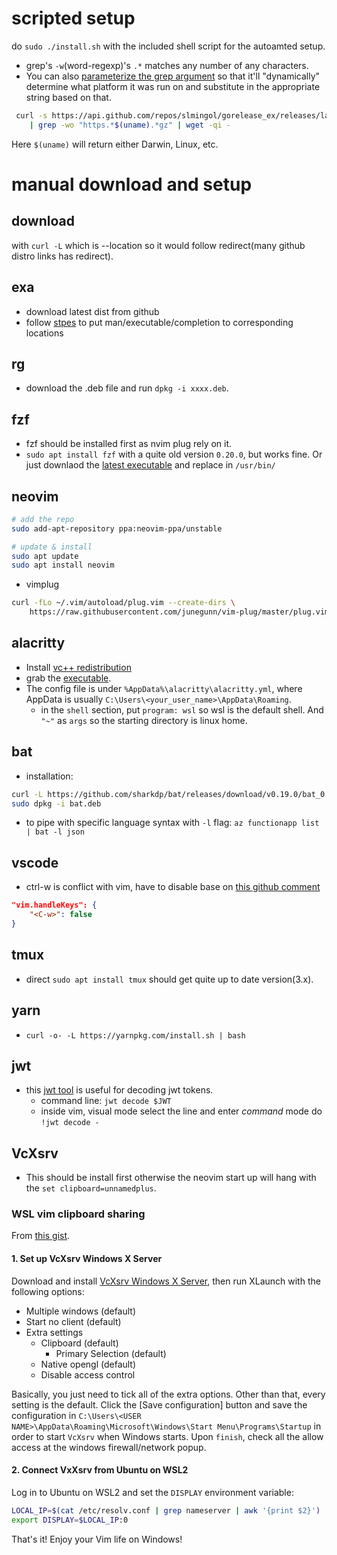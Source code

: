 
# scripted setup

do `sudo ./install.sh` with the included shell script for the autoamted setup.

* grep's `-w`(word-regexp)'s `.*` matches any number of any characters.
* You can also [parameterize the grep argument](https://stackoverflow.com/a/67497561/1486742) so that it'll "dynamically" determine what platform it was run on and substitute in the appropriate string based on that.

``` bash
 curl -s https://api.github.com/repos/slmingol/gorelease_ex/releases/latest \
    | grep -wo "https.*$(uname).*gz" | wget -qi -
```

Here `$(uname)` will return either Darwin, Linux, etc.

# manual download and setup

## download

with `curl -L` which is --location so it would follow redirect(many github distro links has redirect).

## exa

* download latest dist from github
* follow [stpes](https://the.exa.website/install/linux) to put man/executable/completion to corresponding locations

## rg

* download the .deb file and run `dpkg -i xxxx.deb`.

## fzf

* fzf should be installed first as nvim plug rely on it.
* `sudo apt install fzf` with a quite old version `0.20.0`, but works fine. Or just downlaod the [latest executable](https://github.com/junegunn/fzf/releases?page=1) and replace in `/usr/bin/`

## neovim

```bash
# add the repo
sudo add-apt-repository ppa:neovim-ppa/unstable

# update & install
sudo apt update
sudo apt install neovim
```

* vimplug

```bash
curl -fLo ~/.vim/autoload/plug.vim --create-dirs \
    https://raw.githubusercontent.com/junegunn/vim-plug/master/plug.vim
```

## alacritty

* Install [vc++ redistribution](https://docs.microsoft.com/en-us/cpp/windows/latest-supported-vc-redist?view=msvc-170)
* grab the [executable](https://github.com/alacritty/alacritty/releases).
* The config file is under `%AppData%\alacritty\alacritty.yml`, where AppData is usually `C:\Users\<your_user_name>\AppData\Roaming`.
  * in the `shell` section, put `program: wsl` so wsl is the default shell. And `"~"` as `args` so the starting directory is linux home.

## bat

* installation:

```bash
curl -L https://github.com/sharkdp/bat/releases/download/v0.19.0/bat_0.19.0_amd64.deb --output bat.deb
sudo dpkg -i bat.deb

```

* to pipe with specific language syntax with `-l` flag: `az functionapp list | bat -l json`

## vscode

* ctrl-w is conflict with vim, have to disable base on [this github comment](https://github.com/VSCodeVim/Vim/issues/2056#issuecomment-334899171)

```json
"vim.handleKeys": {
    "<C-w>": false
}
```

## tmux

* direct `sudo apt install tmux` should get quite up to date version(3.x).

## yarn

* `curl -o- -L https://yarnpkg.com/install.sh | bash`

## jwt

* this [jwt tool](https://github.com/mike-engel/jwt-cli) is useful for decoding jwt tokens.
  * command line: `jwt decode $JWT`
  * inside vim, visual mode select the line and enter *command* mode do `!jwt decode -`

## VcXsrv

* This should be install first otherwise the neovim start up will hang with the `set clipboard=unnamedplus`.

### WSL vim clipboard sharing

From [this gist](https://gist.github.com/necojackarc/02c3c81e1525bb5dc3561f378e921541).

#### 1. Set up VcXsrv Windows X Server

Download and install [VcXsrv Windows X Server](https://sourceforge.net/projects/vcxsrv/),
then run XLaunch with the following options:

* Multiple windows (default)
* Start no client (default)
* Extra settings
  * Clipboard (default)
    * Primary Selection (default)
  * Native opengl (default)
  * Disable access control

Basically, you just need to tick all of the extra options. Other than that, every setting is the default.
Click the [Save configuration] button and save the configuration in `C:\Users\<USER NAME>\AppData\Roaming\Microsoft\Windows\Start Menu\Programs\Startup` in order to start `VcXsrv` when Windows starts.
Upon `finish`, check all the allow access at the windows firewall/network popup.

#### 2. Connect VxXsrv from Ubuntu on WSL2

Log in to Ubuntu on WSL2 and set the `DISPLAY` environment variable:

```bash
LOCAL_IP=$(cat /etc/resolv.conf | grep nameserver | awk '{print $2}')
export DISPLAY=$LOCAL_IP:0
```

That's it! Enjoy your Vim life on Windows!
